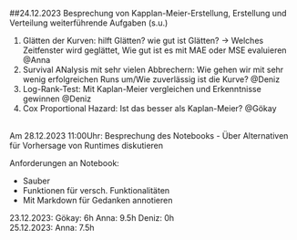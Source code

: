 ##24.12.2023
Besprechung von Kapplan-Meier-Erstellung, Erstellung und Verteilung weiterführende Aufgaben (s.u.)<br>
1. Glätten der Kurven: hilft Glätten? wie gut ist Glätten? -> Welches Zeitfenster wird geglättet, Wie gut ist es mit MAE oder MSE evaluieren @Anna
2. Survival ANalysis mit sehr vielen Abbrechern: Wie gehen wir mit sehr wenig erfolgreichen Runs um/Wie zuverlässig ist die Kurve? @Deniz
3. Log-Rank-Test: Mit Kaplan-Meier vergleichen und Erkenntnisse gewinnen @Deniz
4. Cox Proportional Hazard: Ist das besser als Kaplan-Meier? @Gökay
<br>
Am 28.12.2023 11:00Uhr: Besprechung des Notebooks
- Über Alternativen für Vorhersage von Runtimes diskutieren


Anforderungen an Notebook:
- Sauber
- Funktionen für versch. Funktionalitäten
- Mit Markdown für Gedanken annotieren
   
23.12.2023:
Gökay: 6h
Anna: 9.5h
Deniz: 0h
<br>
25.12.2023:
Anna: 7.5h

